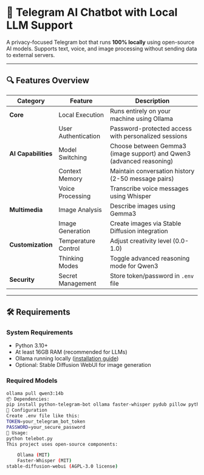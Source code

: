 # 🤖 Telegram AI Chatbot with Local LLM Support

A privacy-focused Telegram bot that runs **100% locally** using open-source AI models. Supports text, voice, and image processing without sending data to external servers.

---

## 🔍 Features Overview

| Category          | Feature                          | Description                                                               |
|-------------------|----------------------------------|---------------------------------------------------------------------------|
| **Core**          | Local Execution                  | Runs entirely on your machine using Ollama                                |
|                   | User Authentication              | Password-protected access with personalized sessions                      |
| **AI Capabilities**| Model Switching                 | Choose between Gemma3 (image support) and Qwen3 (advanced reasoning)      |
|                   | Context Memory                   | Maintain conversation history (2-50 message pairs)                        |
|                   | Voice Processing                 | Transcribe voice messages using Whisper                                   |
| **Multimedia**    | Image Analysis                   | Describe images using Gemma3                                              |
|                   | Image Generation                 | Create images via Stable Diffusion integration                            |
| **Customization** | Temperature Control              | Adjust creativity level (0.0-1.0)                                         |
|                   | Thinking Modes                   | Toggle advanced reasoning mode for Qwen3                                  |
| **Security**      | Secret Management                | Store token/password in `.env` file                                       |

---

## 🛠️ Requirements

### System Requirements
- Python 3.10+
- At least 16GB RAM (recommended for LLMs)
- Ollama running locally ([installation guide](https://ollama.ai))
- Optional: Stable Diffusion WebUI for image generation

### Required Models
```bash
ollama pull qwen3:14b
📦 Dependencies:
pip install python-telegram-bot ollama faster-whisper pydub pillow python-dotenv aiohttp nest_asyncio
🧪 Configuration
Create .env file like this:
TOKEN=your_telegram_bot_token
PASSWORD=your_secure_password
🚀 Usage:
python telebot.py
This project uses open-source components: 

    Ollama (MIT)
    Faster-Whisper (MIT)
stable-diffusion-webui (AGPL-3.0 license)
